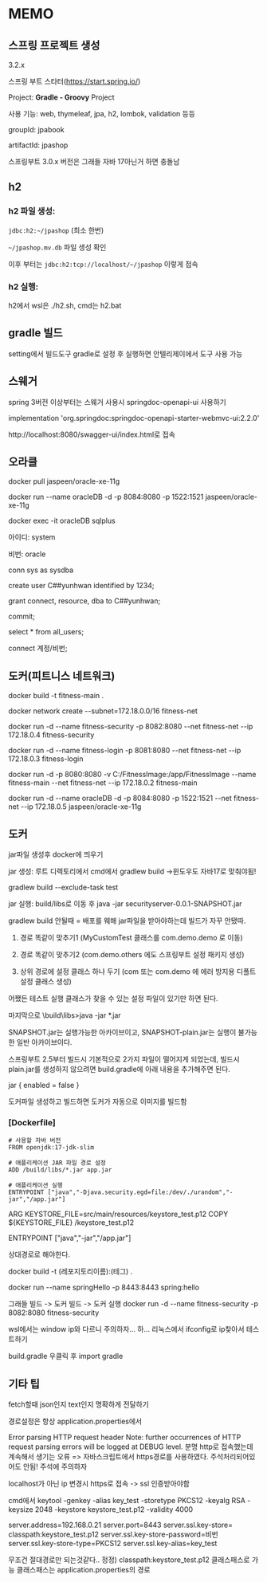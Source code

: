 # MEMO 

## 스프링 프로젝트 생성

3.2.x

스프링 부트 스타터(https://start.spring.io/)

Project: **Gradle - Groovy** Project

사용 기능: web, thymeleaf, jpa, h2, lombok, validation 등등

groupId: jpabook

artifactId: jpashop

스프링부트 3.0.x 버전은 그래들 자바 17아닌거 하면 충돌남


## h2
### h2 파일 생성:

`jdbc:h2:~/jpashop` (최소 한번)

`~/jpashop.mv.db` 파일 생성 확인

이후 부터는 `jdbc:h2:tcp://localhost/~/jpashop` 이렇게 접속

### h2 실행: 

h2에서 wsl은 ./h2.sh, cmd는 h2.bat


## gradle 빌드
setting에서 빌드도구 gradle로 설정 후 실행하면 안텔리제이에서 도구 사용 가능 


## 스웨거
spring 3버전 이상부터는 스웨거 사용시  springdoc-openapi-ui 사용하기

implementation 'org.springdoc:springdoc-openapi-starter-webmvc-ui:2.2.0'

http://localhost:8080/swagger-ui/index.html로 접속


## 오라클
docker pull jaspeen/oracle-xe-11g

docker run --name oracleDB -d -p 8084:8080 -p 1522:1521 jaspeen/oracle-xe-11g

docker exec -it oracleDB sqlplus

아이디: system

비번: oracle

conn sys as sysdba

create user C##yunhwan identified by 1234;

grant connect, resource, dba to C##yunhwan;

commit;

select * from all_users;

connect 계정/비번;

## 도커(피트니스 네트워크)

docker build -t fitness-main .



docker network create --subnet=172.18.0.0/16 fitness-net


docker run -d --name fitness-security -p 8082:8080 --net fitness-net --ip 172.18.0.4 fitness-security

docker run -d --name fitness-login -p 8081:8080 --net fitness-net --ip 172.18.0.3 fitness-login

docker run -d -p 8080:8080 -v C:/FitnessImage:/app/FitnessImage --name fitness-main --net fitness-net --ip 172.18.0.2 fitness-main

docker run -d --name oracleDB -d -p 8084:8080 -p 1522:1521 --net fitness-net --ip 172.18.0.5 jaspeen/oracle-xe-11g




## 도커
jar파일 생성후 docker에 띄우기

jar 생성: 루트 디렉토리에서 cmd에서 gradlew build ->윈도우도 자바17로 맞춰야됨!

gradlew build --exclude-task test 

jar 실행: build/libs로 이동 후 java -jar securityserver-0.0.1-SNAPSHOT.jar


gradlew build 안될때 = 배포를 웨해 jar파일을 받아야하는데 빌드가 자꾸 안됐따.

1. 경로 똑같이 맞추기1 (MyCustomTest 클래스를 com.demo.demo 로 이동)

2. 경로 똑같이 맞추기2 (com.demo.others 에도 스프링부트 설정 패키지 생성)

3. 상위 경로에 설정 클래스 하나 두기 (com 또는 com.demo 에 에러 방지용 디폴트 설정 클래스 생성)

어쨌든 테스트 실행 클래스가 찾을 수 있는 설정 파일이 있기만 하면 된다.

마지막으로 \build\libs>java -jar *.jar

SNAPSHOT.jar는 실행가능한 아카이브이고, SNAPSHOT-plain.jar는 실행이 불가능한 일반 아카이브이다.

스프링부트 2.5부터 빌드시 기본적으로 2가지 파일이 떨어지게 되었는데, 빌드시 plain.jar를 생성하지 않으려면 build.gradle에 아래 내용을 추가해주면 된다.

  jar {
      enabled = false
  }




도커파일 생성하고 빌드하면 도커가 자동으로 이미지를 빌드함

### [Dockerfile]
```
# 사용할 자바 버전
FROM openjdk:17-jdk-slim

# 애플리케이션 JAR 파일 경로 설정
ADD /build/libs/*.jar app.jar

# 애플리케이션 실행
ENTRYPOINT ["java","-Djava.security.egd=file:/dev/./urandom","-jar","/app.jar"]
```

ARG KEYSTORE_FILE=src/main/resources/keystore_test.p12
COPY ${KEYSTORE_FILE} /keystore_test.p12

ENTRYPOINT ["java","-jar","/app.jar"]


상대경로로 해야한다.

docker build -t (레포지토리이름):(테그) .

docker run --name springHello -p 8443:8443 spring:hello



그래들 빌드 -> 도커 빌드 -> 도커 실행
docker run -d --name fitness-security -p 8082:8080 fitness-security

wsl에서는 window ip와 다르니 주의하자... 하... 리눅스에서 ifconfig로 ip찾아서 테스트하기

build.gradle 우클릭 후 import gradle


## 기타 팁
fetch할때 json인지 text인지 명확하게 전달하기


경로설정은 항상 application.properties에서

Error parsing HTTP request header Note: further occurrences of HTTP request parsing errors will be logged at DEBUG level.
분명 http로 접속했는데 계속해서 생기는 오류 => 자바스크립트에서 https경로를 사용하였다. 주석처리되어있어도 안됨! 주석에 주의하자

localhost가 아닌 ip 변경시 https로 접속 -> ssl 인증받아야함

cmd에서 
keytool -genkey -alias key_test -storetype PKCS12 -keyalg RSA -keysize 2048 -keystore keystore_test.p12 -validity 4000

server.address=192.168.0.21
server.port=8443
server.ssl.key-store= classpath:keystore_test.p12
server.ssl.key-store-password=비번
server.ssl.key-store-type=PKCS12
server.ssl.key-alias=key_test

무조건 절대경로만 되는것같다.. 정정) classpath:keystore_test.p12 클래스패스로 가능 클래스패스는 application.properties의 경로



